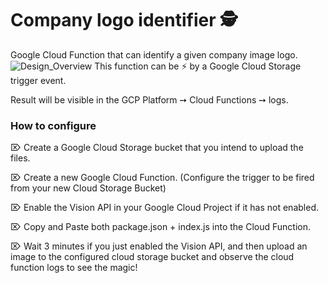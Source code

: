 # Company logo identifier 🕵️

Google Cloud Function that can identify a given company image logo.
![](/Users/jnirosha/IdeaProjects/logo-recognition-gcp-cloud-function/images/Design_Overview.png "Design_Overview")
This function can be ⚡ by a Google Cloud Storage trigger event.

Result will be visible in the GCP Platform ➙ Cloud Functions ➙ logs.

### How to configure

⌦ Create a Google Cloud Storage bucket that you intend to upload the files.

⌦ Create a new Google Cloud Function. (Configure the trigger to be fired from your new Cloud Storage Bucket)

⌦ Enable the Vision API in your Google Cloud Project if it has not enabled.

⌦ Copy and Paste both package.json + index.js into the Cloud Function.

⌦ Wait 3 minutes if you just enabled the Vision API, and then upload an image to the 
configured cloud storage bucket and observe the cloud function logs to see the magic!